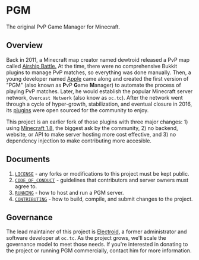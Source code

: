 PGM
===

The original PvP Game Manager for Minecraft.

Overview
--------

Back in 2011, a Minecraft map creator named dewtroid released a PvP map called [Airship Battle.](https://www.youtube.com/watch?v=3dLo8ytygWs) At the time, there were no comprehensive Bukkit plugins to manage PvP matches, so everything was done manually. Then, a young developer named [Apple](https://github.com/tonybruess) came along and created the first version of "PGM" (also known as **P**vP **G**ame **M**anager) to automate the process of playing PvP matches. Later, he would establish the popular Minecraft server network, `Overcast Network` (also know as `oc.tc`). After the network went through a cycle of hyper-growth, stabilization, and eventual closure in 2016, its [plugins](https://github.com/OvercastNetwork/ProjectAres) were open sourced for the community to enjoy.

This project is an earlier fork of those plugins with three major changes: 1) using [Minecraft 1.8](https://github.com/Electroid/SportPaper), the biggest ask by the community, 2) no backend, website, or API to make server hosting more cost effective, and 3) no dependency injection to make contributing more accesible.

Documents
---------

1. [`LICENSE`](LICENSE) - any forks or modifications to this project must be kept public.
2. [`CODE_OF_CONDUCT`](docs/CODE_OF_CONDUCT.md) - guidelines that contributors and server owners must agree to.
3. [`RUNNING`](docs/RUNNING.md) - how to host and run a PGM server.
4. [`CONTRIBUTING`](docs/CONTRIBUTING.md) - how to build, compile, and submit changes to the project.


Governance
----------

The lead maintainer of this project is [Electroid](https://github.com/Electroid), a former administrator and software developer at `oc.tc`. As the project grows, we'll scale the governance model to meet those needs. If you're interested in donating to the project or running PGM commercially, contact him for more information.